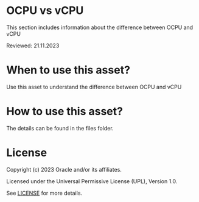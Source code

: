 # OCPU vs vCPU

 This section includes information about the difference between OCPU and vCPU

 
Reviewed: 21.11.2023
 
# When to use this asset?
 
Use this asset to understand the difference between OCPU and vCPU
 
# How to use this asset?
 
The details can be found in the files folder.
 
# License
 
Copyright (c) 2023 Oracle and/or its affiliates.
 
Licensed under the Universal Permissive License (UPL), Version 1.0.
 
See [LICENSE](https://github.com/oracle-devrel/technology-engineering/blob/main/LICENSE) for more details.




